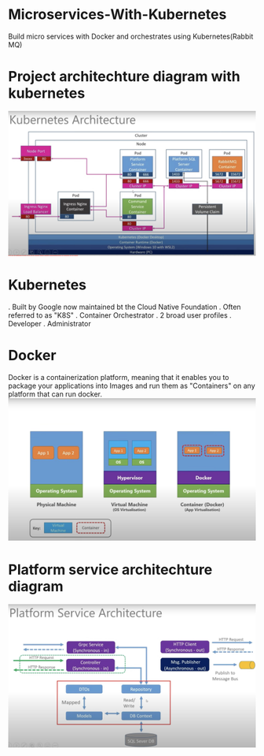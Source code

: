 # Microservices-With-Kubernetes
Build micro services with Docker and orchestrates using Kubernetes(Rabbit MQ)

# Project architechture diagram with kubernetes
![Architechture Image](Kubernets-Architecture-Diagram.jpeg)

# Kubernetes
. Built by Google now maintained bt the Cloud Native Foundation
. Often referred to as "K8S"
. Container Orchestrator
. 2 broad user profiles
    . Developer
    . Administrator

# Docker
Docker is a containerization platform, meaning that it enables you to package your applications into Images and run them as "Containers" on any platform that can run docker.
![Referance Image](Docker-Defination.png)

# Platform service architechture diagram
![Platform service](PlatformService.jpeg)